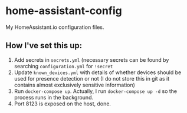 # home-assistant-config

My HomeAssistant.io configuration files. 

## How I've set this up:

1. Add secrets in `secrets.yml` (necessary secrets can be found by searching `configuration.yml` for `!secret`
2. Update `known_devices.yml` with details of whether devices should be used for presence detection or not (I do not store this in git as it contains almost exclusively sensitive information)
3. Run `docker-compose up`. Actually, I run `docker-compose up -d` so the process runs in the background.
4. Port 8123 is exposed on the host, done.


